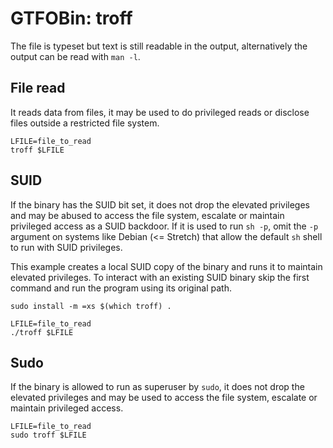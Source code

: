 # GTFOBin: troff

The file is typeset but text is still readable in the output, alternatively the output can be read with `man -l`.

## File read

It reads data from files, it may be used to do privileged reads or disclose files outside a restricted file system.

```
LFILE=file_to_read
troff $LFILE
```

## SUID

If the binary has the SUID bit set, it does not drop the elevated privileges and may be abused to access the file system, escalate or maintain privileged access as a SUID backdoor. If it is used to run `sh -p`, omit the `-p` argument on systems like Debian (<= Stretch) that allow the default `sh` shell to run with SUID privileges.

This example creates a local SUID copy of the binary and runs it to maintain elevated privileges. To interact with an existing SUID binary skip the first command and run the program using its original path.

```
sudo install -m =xs $(which troff) .

LFILE=file_to_read
./troff $LFILE
```

## Sudo

If the binary is allowed to run as superuser by `sudo`, it does not drop the elevated privileges and may be used to access the file system, escalate or maintain privileged access.

```
LFILE=file_to_read
sudo troff $LFILE
```
